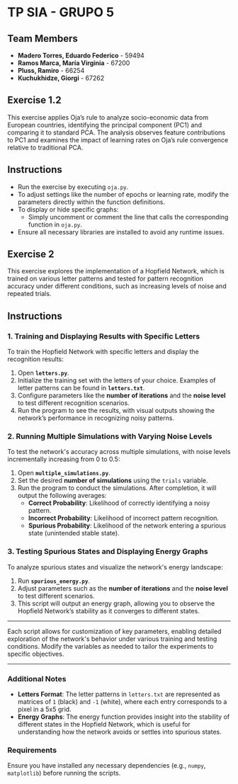 # TP SIA - GRUPO 5

## Team Members
- **Madero Torres, Eduardo Federico** - 59494
- **Ramos Marca, María Virginia** - 67200
- **Pluss, Ramiro** - 66254
- **Kuchukhidze, Giorgi** - 67262


## Exercise 1.2
This exercise applies Oja’s rule to analyze socio-economic data from European countries, identifying the principal component (PC1) and comparing it to standard PCA. The analysis observes feature contributions to PC1 and examines the impact of learning rates on Oja’s rule convergence relative to traditional PCA.

## Instructions
- Run the exercise by executing `oja.py`.
- To adjust settings like the number of epochs or learning rate, modify the parameters directly within the function definitions.
- To display or hide specific graphs:
   - Simply uncomment or comment the line that calls the corresponding function in `oja.py`.
- Ensure all necessary libraries are installed to avoid any runtime issues.


## Exercise 2
This exercise explores the implementation of a Hopfield Network, which is trained on various letter patterns and tested for pattern recognition accuracy under different conditions, such as increasing levels of noise and repeated trials.

## Instructions

### 1. Training and Displaying Results with Specific Letters
To train the Hopfield Network with specific letters and display the recognition results:
1. Open **`letters.py`**.
2. Initialize the training set with the letters of your choice. Examples of letter patterns can be found in **`letters.txt`**.
3. Configure parameters like the **number of iterations** and the **noise level** to test different recognition scenarios.
4. Run the program to see the results, with visual outputs showing the network’s performance in recognizing noisy patterns.

### 2. Running Multiple Simulations with Varying Noise Levels
To test the network's accuracy across multiple simulations, with noise levels incrementally increasing from 0 to 0.5:
1. Open **`multiple_simulations.py`**.
2. Set the desired **number of simulations** using the `trials` variable.
3. Run the program to conduct the simulations. After completion, it will output the following averages:
   - **Correct Probability**: Likelihood of correctly identifying a noisy pattern.
   - **Incorrect Probability**: Likelihood of incorrect pattern recognition.
   - **Spurious Probability**: Likelihood of the network entering a spurious state (unintended stable state).

### 3. Testing Spurious States and Displaying Energy Graphs
To analyze spurious states and visualize the network's energy landscape:
1. Run **`spurious_energy.py`**.
2. Adjust parameters such as the **number of iterations** and the **noise level** to test different scenarios.
3. This script will output an energy graph, allowing you to observe the Hopfield Network’s stability as it converges to different states.

---

Each script allows for customization of key parameters, enabling detailed exploration of the network's behavior under various training and testing conditions. Modify the variables as needed to tailor the experiments to specific objectives.

---

### Additional Notes
- **Letters Format**: The letter patterns in `letters.txt` are represented as matrices of `1` (black) and `-1` (white), where each entry corresponds to a pixel in a 5x5 grid.
- **Energy Graphs**: The energy function provides insight into the stability of different states in the Hopfield Network, which is useful for understanding how the network avoids or settles into spurious states.

### Requirements
Ensure you have installed any necessary dependencies (e.g., `numpy`, `matplotlib`) before running the scripts.
